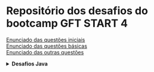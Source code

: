 # Repositório dos desafios do bootcamp GFT START 4

[Enunciado das questões iniciais](https://github.com/robinhosz/DesafioGFT4/blob/master/desafiosInicial.md)
<br>
[Enunciado das questões básicas](https://github.com/robinhosz/DesafioGFT4/blob/master/desafiosBasicos.md)
<br>
[Enunciado das outras questões](https://github.com/robinhosz/DesafioGFT4/blob/master/DesafiosGFT.md)
<br>


<details>
    <summary><strong>Desafios Java</strong></summary>
    <br />
    <div align="left">
        <table border=1>
            <tr>
                <th colspan="4">Desafios Iniciais</th>
            </tr>
            <tr>
                <th colspan="4"></th>
            </tr>
            <tr>
                <th>Desafio</th>
                <th>Solução</th>
                <th>Status</th>
            </tr>
            <tr>
                <td align="center">1</td>
                <td>Dama</td>
                <td><a href="https://github.com/robinhosz/DesafioGFT4/blob/master/src/DesafioInicial1/Dama.java">Código</a></td>
                <td align="center">✅</td>
            </tr>
            <tr>
                <td align="center">2</td>
                <td>Exibindo Números Pares</td>
                <td><a href="https://github.com/robinhosz/DesafioGFT4/blob/master/src/DesafioInicial1/ExibindoNumerosPares.java">Código</a></td>
                <td align="center">✅</td>
            </tr>
            <tr>
                <td align="center">3</td>
                <td>Media</td>
                <td><a href="https://github.com/robinhosz/DesafioGFT4/blob/master/src/DesafioInicial1/Media.java">Código</a></td>
                <td align="center">✅</td>
            </tr>
            <table border=1>
            <tr>
                <th colspan="4">Desafios Básicos </th>
            </tr>
            <tr>
                <th colspan="4"></th>
            </tr>
            <tr>
                <th>Desafio</th>
                <th>Solução</th>
                <th>Status</th>
            </tr>
            <tr>
                <td align="center">1</td>
                <td>Área do Círculo</td>
                <td><a href="https://github.com/robinhosz/DesafioGFT4/blob/master/src/DesafioBasico1/AreaCirculo.java">Código</a></td>
                <td align="center">✅</td>
            </tr>
            <tr>
                <td align="center">2</td>
                <td>O Filme</td>
                <td><a href="https://github.com/robinhosz/DesafioGFT4/blob/master/src/DesafioBasico1/OFilme.java">Código</a></td>
                <td align="center">✅</td>
            </tr>
            <tr>
                <td align="center">3</td>
                <td>Visita Na Feira</td>
                <td><a href="https://github.com/robinhosz/DesafioGFT4/blob/master/src/DesafioBasico1/VisitaNaFeira.java">Código</a></td>
                <td align="center">✅</td>
            </tr>
               <table border=1>
            <tr>
                <th colspan="4">Outros Desafios</th>
            </tr>
            <tr>
                <th colspan="4"></th>
            </tr>
            <tr>
                <th>Desafio</th>
                <th>Solução</th>
                <th>Status</th>
            </tr>
            <tr>
                <td align="center">1</td>
                <td>Notação Ciêntifica</td>
                <td><a href="https://github.com/robinhosz/DesafioGFT4/blob/master/src/Desafios/NotacaoCientifica.java">Código</a></td>
                <td align="center">✅</td>
            </tr>
            <tr>
                <td align="center">2</td>
                <td>Notas e Moedas</td>
                <td><a href="https://github.com/robinhosz/DesafioGFT4/blob/master/src/Desafios/NotasMoedas.java">Código</a></td>
                <td align="center">✅</td>
            </tr>
                 </div>
                                                                          
</details>
          
       
              
       
